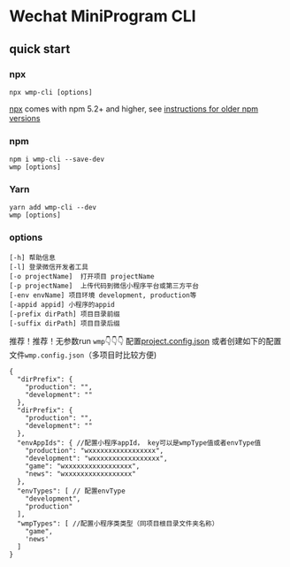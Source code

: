 # Wechat MiniProgram CLI
## quick start
### npx

```
npx wmp-cli [options]
```

[npx](https://medium.com/@maybekatz/introducing-npx-an-npm-package-runner-55f7d4bd282b) comes with npm 5.2+ and higher, see [instructions for older npm versions](https://gist.github.com/gaearon/4064d3c23a77c74a3614c498a8bb1c5f)

### npm

```
npm i wmp-cli --save-dev
wmp [options]
```

### Yarn

```
yarn add wmp-cli --dev
wmp [options]
```

### options

```
[-h] 帮助信息
[-l] 登录微信开发者工具
[-o projectName]  打开项目 projectName
[-p projectName]  上传代码到微信小程序平台或第三方平台
[-env envName] 项目环境 development, production等
[-appid appid] 小程序的appid
[-prefix dirPath] 项目目录前缀
[-suffix dirPath] 项目目录后缀
```

推荐！推荐！无参数run `wmp`👇👇👇
配置[project.config.json](https://developers.weixin.qq.com/miniprogram/dev/devtools/projectconfig.html)
或者创建如下的配置文件`wmp.config.json`（多项目时比较方便)
```
{
  "dirPrefix": {
    "production": "",
    "development": ""
  },
  "dirPrefix": {
    "production": "",
    "development": ""
  },
  "envAppIds": { //配置小程序appId， key可以是wmpType值或者envType值
    "production": "wxxxxxxxxxxxxxxxxx",
    "development": "wxxxxxxxxxxxxxxxxx",
    "game": "wxxxxxxxxxxxxxxxxx",
    "news": "wxxxxxxxxxxxxxxxxx"
  },
  "envTypes": [ // 配置envType
    "development",
    "production"
  ],
  "wmpTypes": [ //配置小程序类类型（同项目根目录文件夹名称）
    "game",
    'news'
  ]
}
```
